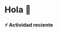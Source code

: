 # Hola 👋 

### :zap: Actividad reciente

<!--RECENT_ACTIVITY:start-->


<!--RECENT_ACTIVITY:last_update-->
